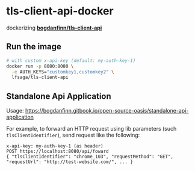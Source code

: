 # tls-client-api-docker

dockerizing [**bogdanfinn/tls-client-api**](https://github.com/bogdanfinn/tls-client-api)

## Run the image

```bash
# with custom x-api-key (default: my-auth-key-1)
docker run -p 8080:8080 \
  -e AUTH_KEYS="customkey1,customkey2" \
  lfsaga/tls-client-api
```

## Standalone Api Application

Usage: https://bogdanfinn.gitbook.io/open-source-oasis/standalone-api-application

For example, to forward an HTTP request using lib parameters (such `tlsClientIdentifier`), send request like the following:

```
x-api-key: my-auth-key-1 (as header)
POST https://localhost:8080/api/foward
{ "tlsClientIdentifier": "chrome_103", "requestMethod": "GET", "requestUrl": "http://test-website.com/", ... }
```
